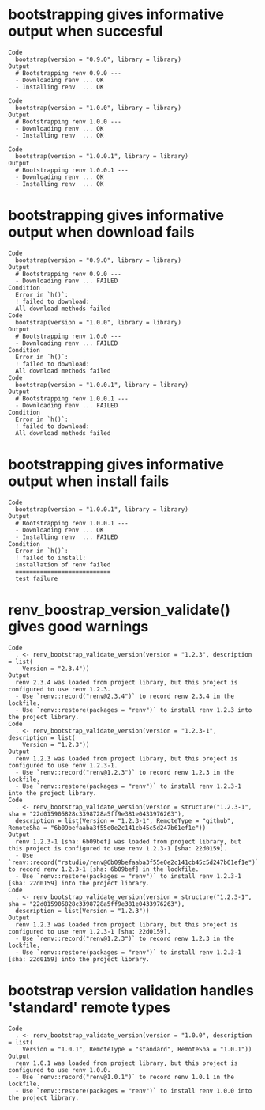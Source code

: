 # bootstrapping gives informative output when succesful

    Code
      bootstrap(version = "0.9.0", library = library)
    Output
      # Bootstrapping renv 0.9.0 ---
      - Downloading renv ... OK
      - Installing renv  ... OK
      
    Code
      bootstrap(version = "1.0.0", library = library)
    Output
      # Bootstrapping renv 1.0.0 ---
      - Downloading renv ... OK
      - Installing renv  ... OK
      
    Code
      bootstrap(version = "1.0.0.1", library = library)
    Output
      # Bootstrapping renv 1.0.0.1 ---
      - Downloading renv ... OK
      - Installing renv  ... OK
      

# bootstrapping gives informative output when download fails

    Code
      bootstrap(version = "0.9.0", library = library)
    Output
      # Bootstrapping renv 0.9.0 ---
      - Downloading renv ... FAILED
    Condition
      Error in `h()`:
      ! failed to download:
      All download methods failed
    Code
      bootstrap(version = "1.0.0", library = library)
    Output
      # Bootstrapping renv 1.0.0 ---
      - Downloading renv ... FAILED
    Condition
      Error in `h()`:
      ! failed to download:
      All download methods failed
    Code
      bootstrap(version = "1.0.0.1", library = library)
    Output
      # Bootstrapping renv 1.0.0.1 ---
      - Downloading renv ... FAILED
    Condition
      Error in `h()`:
      ! failed to download:
      All download methods failed

# bootstrapping gives informative output when install fails

    Code
      bootstrap(version = "1.0.0.1", library = library)
    Output
      # Bootstrapping renv 1.0.0.1 ---
      - Downloading renv ... OK
      - Installing renv  ... FAILED
    Condition
      Error in `h()`:
      ! failed to install:
      installation of renv failed
      ===========================
      test failure

# renv_boostrap_version_validate() gives good warnings

    Code
      . <- renv_bootstrap_validate_version(version = "1.2.3", description = list(
        Version = "2.3.4"))
    Output
      renv 2.3.4 was loaded from project library, but this project is configured to use renv 1.2.3.
      - Use `renv::record("renv@2.3.4")` to record renv 2.3.4 in the lockfile.
      - Use `renv::restore(packages = "renv")` to install renv 1.2.3 into the project library.
    Code
      . <- renv_bootstrap_validate_version(version = "1.2.3-1", description = list(
        Version = "1.2.3"))
    Output
      renv 1.2.3 was loaded from project library, but this project is configured to use renv 1.2.3-1.
      - Use `renv::record("renv@1.2.3")` to record renv 1.2.3 in the lockfile.
      - Use `renv::restore(packages = "renv")` to install renv 1.2.3-1 into the project library.
    Code
      . <- renv_bootstrap_validate_version(version = structure("1.2.3-1", sha = "22d015905828c3398728a5ff9e381e0433976263"),
      description = list(Version = "1.2.3-1", RemoteType = "github", RemoteSha = "6b09befaaba3f55e0e2c141cb45c5d247b61ef1e"))
    Output
      renv 1.2.3-1 [sha: 6b09bef] was loaded from project library, but this project is configured to use renv 1.2.3-1 [sha: 22d0159].
      - Use `renv::record("rstudio/renv@6b09befaaba3f55e0e2c141cb45c5d247b61ef1e")` to record renv 1.2.3-1 [sha: 6b09bef] in the lockfile.
      - Use `renv::restore(packages = "renv")` to install renv 1.2.3-1 [sha: 22d0159] into the project library.
    Code
      . <- renv_bootstrap_validate_version(version = structure("1.2.3-1", sha = "22d015905828c3398728a5ff9e381e0433976263"),
      description = list(Version = "1.2.3"))
    Output
      renv 1.2.3 was loaded from project library, but this project is configured to use renv 1.2.3-1 [sha: 22d0159].
      - Use `renv::record("renv@1.2.3")` to record renv 1.2.3 in the lockfile.
      - Use `renv::restore(packages = "renv")` to install renv 1.2.3-1 [sha: 22d0159] into the project library.

# bootstrap version validation handles 'standard' remote types

    Code
      . <- renv_bootstrap_validate_version(version = "1.0.0", description = list(
        Version = "1.0.1", RemoteType = "standard", RemoteSha = "1.0.1"))
    Output
      renv 1.0.1 was loaded from project library, but this project is configured to use renv 1.0.0.
      - Use `renv::record("renv@1.0.1")` to record renv 1.0.1 in the lockfile.
      - Use `renv::restore(packages = "renv")` to install renv 1.0.0 into the project library.

